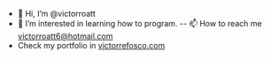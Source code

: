- 👋 Hi, I’m @victorroatt
- 👀 I’m interested in learning how to program.
-- 📫 How to reach me victorroatt6@hotmail.com
- Check my portfolio in [victorrefosco.com](victorrefosco.com)

<!---
victorroatt/victorroatt is a ✨ special ✨ repository because its `README.md` (this file) appears on your GitHub profile.
You can click the Preview link to take a look at your changes.
--->
